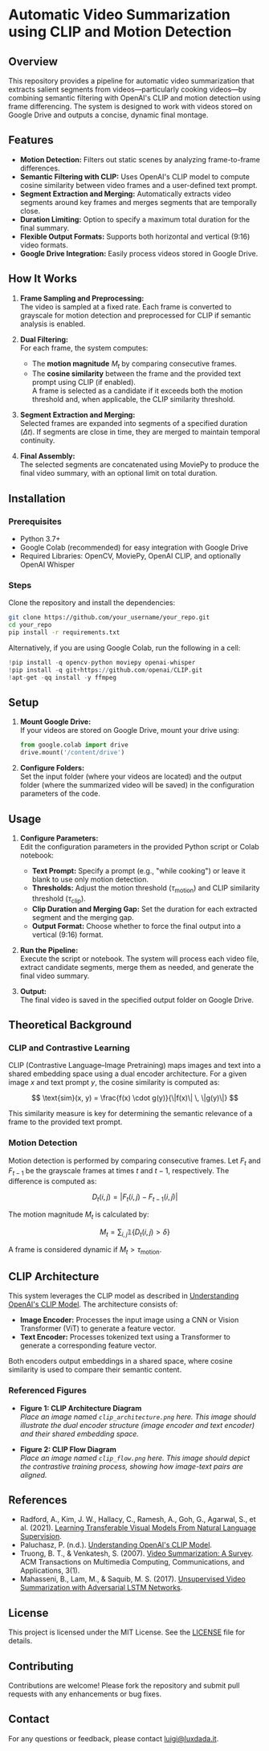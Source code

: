 # Automatic Video Summarization using CLIP and Motion Detection

## Overview

This repository provides a pipeline for automatic video summarization that extracts salient segments from videos—particularly cooking videos—by combining semantic filtering with OpenAI's CLIP and motion detection using frame differencing. The system is designed to work with videos stored on Google Drive and outputs a concise, dynamic final montage.

## Features

- **Motion Detection:** Filters out static scenes by analyzing frame-to-frame differences.
- **Semantic Filtering with CLIP:** Uses OpenAI's CLIP model to compute cosine similarity between video frames and a user-defined text prompt.
- **Segment Extraction and Merging:** Automatically extracts video segments around key frames and merges segments that are temporally close.
- **Duration Limiting:** Option to specify a maximum total duration for the final summary.
- **Flexible Output Formats:** Supports both horizontal and vertical (9:16) video formats.
- **Google Drive Integration:** Easily process videos stored in Google Drive.

## How It Works

1. **Frame Sampling and Preprocessing:**  
   The video is sampled at a fixed rate. Each frame is converted to grayscale for motion detection and preprocessed for CLIP if semantic analysis is enabled.

2. **Dual Filtering:**  
   For each frame, the system computes:
   - The **motion magnitude** $M_t$ by comparing consecutive frames.
   - The **cosine similarity** between the frame and the provided text prompt using CLIP (if enabled).  
     A frame is selected as a candidate if it exceeds both the motion threshold and, when applicable, the CLIP similarity threshold.

3. **Segment Extraction and Merging:**  
   Selected frames are expanded into segments of a specified duration ($\Delta t$). If segments are close in time, they are merged to maintain temporal continuity.

4. **Final Assembly:**  
   The selected segments are concatenated using MoviePy to produce the final video summary, with an optional limit on total duration.

## Installation

### Prerequisites

- Python 3.7+
- Google Colab (recommended) for easy integration with Google Drive
- Required Libraries: OpenCV, MoviePy, OpenAI CLIP, and optionally OpenAI Whisper

### Steps

Clone the repository and install the dependencies:
```bash
git clone https://github.com/your_username/your_repo.git
cd your_repo
pip install -r requirements.txt
```

Alternatively, if you are using Google Colab, run the following in a cell:
```python
!pip install -q opencv-python moviepy openai-whisper
!pip install -q git+https://github.com/openai/CLIP.git
!apt-get -qq install -y ffmpeg
```

## Setup

1. **Mount Google Drive:**  
   If your videos are stored on Google Drive, mount your drive using:
   ```python
   from google.colab import drive
   drive.mount('/content/drive')
   ```

2. **Configure Folders:**  
   Set the input folder (where your videos are located) and the output folder (where the summarized video will be saved) in the configuration parameters of the code.

## Usage

1. **Configure Parameters:**  
   Edit the configuration parameters in the provided Python script or Colab notebook:
   - **Text Prompt:** Specify a prompt (e.g., "while cooking") or leave it blank to use only motion detection.
   - **Thresholds:** Adjust the motion threshold ($\tau_{\text{motion}}$) and CLIP similarity threshold ($\tau_{\text{clip}}$).
   - **Clip Duration and Merging Gap:** Set the duration for each extracted segment and the merging gap.
   - **Output Format:** Choose whether to force the final output into a vertical (9:16) format.

2. **Run the Pipeline:**  
   Execute the script or notebook. The system will process each video file, extract candidate segments, merge them as needed, and generate the final video summary.

3. **Output:**  
   The final video is saved in the specified output folder on Google Drive.

## Theoretical Background

### CLIP and Contrastive Learning

CLIP (Contrastive Language–Image Pretraining) maps images and text into a shared embedding space using a dual encoder architecture. For a given image $x$ and text prompt $y$, the cosine similarity is computed as:

$$
\text{sim}(x, y) = \frac{f(x) \cdot g(y)}{\|f(x)\| \, \|g(y)\|}
$$

This similarity measure is key for determining the semantic relevance of a frame to the provided text prompt.

### Motion Detection

Motion detection is performed by comparing consecutive frames. Let $F_t$ and $F_{t-1}$ be the grayscale frames at times $t$ and $t-1$, respectively. The difference is computed as:

$$
D_t(i,j) = \left| F_t(i,j) - F_{t-1}(i,j) \right|
$$

The motion magnitude $M_t$ is calculated by:

$$
M_t = \sum_{i,j} \mathbb{1}\{ D_t(i,j) > \delta \}
$$

A frame is considered dynamic if $M_t > \tau_{\text{motion}}$.

## CLIP Architecture

This system leverages the CLIP model as described in [Understanding OpenAI's CLIP Model](https://medium.com/@paluchasz/understanding-openais-clip-model-6b52bade3fa3). The architecture consists of:

- **Image Encoder:** Processes the input image using a CNN or Vision Transformer (ViT) to generate a feature vector.
- **Text Encoder:** Processes tokenized text using a Transformer to generate a corresponding feature vector.

Both encoders output embeddings in a shared space, where cosine similarity is used to compare their semantic content.

### Referenced Figures

- **Figure 1: CLIP Architecture Diagram**  
  *Place an image named `clip_architecture.png` here. This image should illustrate the dual encoder structure (image encoder and text encoder) and their shared embedding space.*

- **Figure 2: CLIP Flow Diagram**  
  *Place an image named `clip_flow.png` here. This image should depict the contrastive training process, showing how image-text pairs are aligned.*

## References

- Radford, A., Kim, J. W., Hallacy, C., Ramesh, A., Goh, G., Agarwal, S., et al. (2021). [Learning Transferable Visual Models From Natural Language Supervision](https://arxiv.org/abs/2103.00020).
- Paluchasz, P. (n.d.). [Understanding OpenAI's CLIP Model](https://medium.com/@paluchasz/understanding-openais-clip-model-6b52bade3fa3).
- Truong, B. T., & Venkatesh, S. (2007). [Video Summarization: A Survey](https://dl.acm.org/doi/10.1145/1214999.1215001). ACM Transactions on Multimedia Computing, Communications, and Applications, 3(1).
- Mahasseni, B., Lam, M., & Saquib, M. S. (2017). [Unsupervised Video Summarization with Adversarial LSTM Networks](https://openaccess.thecvf.com/content_cvpr_2017/html/Mahasseni_Unsupervised_Video_Summarization_CVPR_2017_paper.html).

## License

This project is licensed under the MIT License. See the [LICENSE](LICENSE) file for details.

## Contributing

Contributions are welcome! Please fork the repository and submit pull requests with any enhancements or bug fixes.

## Contact

For any questions or feedback, please contact [luigi@luxdada.it](mailto:luigi@luxdada.it).
